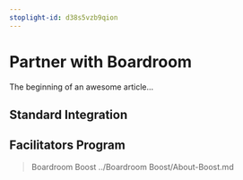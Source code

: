 ```yaml
---
stoplight-id: d38s5vzb9qion
---
```


# Partner with Boardroom

The beginning of an awesome article...

## Standard Integration


## Facilitators Program

> Boardroom Boost ../Boardroom Boost/About-Boost.md